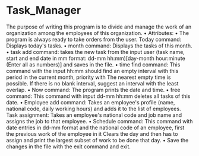 # Task_Manager
The purpose of writing this program is to divide and manage the work of an organization among the employees of this organization.
• Attributes:
• The program is always ready to take orders from the user.
Today command: Displays today's tasks.
• month command: Displays the tasks of this month.
• task add command: takes the new task from the input user (task name, start and end date in mm format: dd-mm hh:mm)[day-month hour:minute (Enter all as numbers)] and saves in the file.
• time find command: This command with the input hh:mm should find an empty interval with this period in the current month, priority with
The nearest empty time is possible. If there is no blank interval, suggest an interval with the least overlap.
• Now command: The program prints the date and time.
• free command: This command with input dd-mm hh:mm deletes all tasks of this date.
• Employee add command: Takes an employee's profile (name, national code, daily working hours) and adds it to the list of employees.
Task assignment: Takes an employee's national code and job name and assigns the job to that employee.
• Schedule command: This command with date entries in dd-mm format and the national code of an employee, first the previous work of the employee in it
Clears the day and then has to assign and print the largest subset of work to be done that day.
• Save the changes in the file with the exit command and exit.
